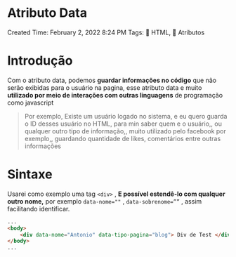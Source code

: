 # Atributo Data

Created Time: February 2, 2022 8:24 PM
Tags: 🧬 HTML, 🧰 Atributos

# Introdução

Com o atributo data, podemos **guardar informações no código** que não serão exibidas para o usuário na pagina, esse atributo data e muito **utilizado por meio de interações com outras linguagens** de programação como javascript

> Por exemplo, Existe um usuário logado no sistema, e eu quero guarda o ID desses usuário no HTML, para min saber quem e o usuário,, ou qualquer outro tipo de informação,, muito utilizado pelo facebook por exemplo,, guardando quantidade de likes, comentários entre outras informações
> 

# Sintaxe

Usarei como exemplo uma tag `<div>` , **E possível estendê-lo com qualquer outro nome,** por exemplo `data-nome=""` , `data-sobrenome=””` , assim facilitando identificar.

```html
...
<body>
	<div data-nome="Antonio" data-tipo-pagina="blog"> Div de Test </div>
</body>
...
```